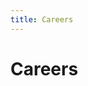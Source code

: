 ```yaml
---
title: Careers
---
```

<head>
<meta name="description" content="View job descriptions, salary ranges, and further information about career opportunities at RISC Zero."/>
<meta property="og:description" content="View job descriptions, salary ranges, and further information about career opportunities at RISC Zero."/>
</head>

# Careers
<div id="grnhse_app"></div>
<script src="https://boards.greenhouse.io/embed/job_board/js?for=risczero"></script>
<script>
  Grnhse.Iframe.load()
</script>
